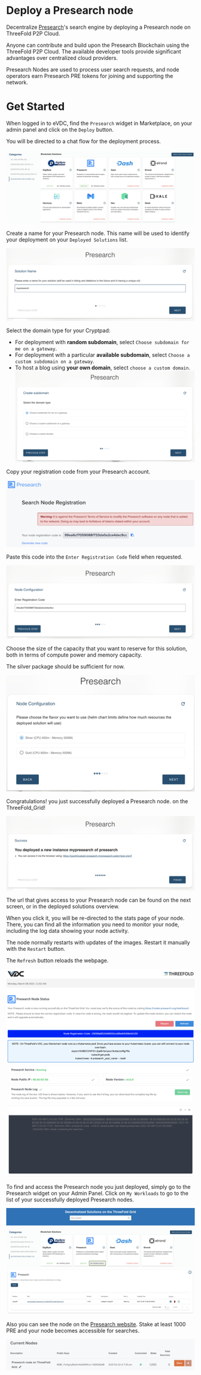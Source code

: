# Deploy a Presearch node

Decentralize [Presearch](https://presearch.io)'s search engine by deploying a Presearch node on ThreeFold P2P Cloud.

Anyone can contribute and build upon the Presearch Blockchain using the ThreeFold P2P Cloud. The available developer tools provide significant advantages over centralized cloud providers.

Presearch Nodes are used to process user search requests, and node operators earn Presearch PRE tokens for joining and supporting the network.

# Get Started

When logged in to eVDC, find the `Presearch` widget in Marketplace, on your admin panel and click on the `Deploy` button. 

You will be directed to a chat flow for the deployment process.

![](img/presearch_widget.jpg)

Create a name for your Presearch node. This name will be used to identify your deployment on your `Deployed Solutions` list.

![](img/presearch_create.jpg ':size=600')

Select the domain type for your Cryptpad:
- For deployment with **random subdomain**, select `Choose subdomain for me on a gateway`. 
- For deployment with a particular **available subdomain**, select `Choose a custom subdomain on a gateway`. 
- To host a blog using **your own domain**, select `choose a custom domain`.
![](img/presearch_domain.jpg ':size=600')

Copy your registration code from your Presearch account.

![](img/presearch_registration_code_copy.jpg ':size=600')

Paste this code into the `Enter Registration Code` field when requested.

![](img/presearch_registration_code_paste.jpg ':size=600')

Choose the size of the capacity that you want to reserve for this solution, both in terms of compute power and memory capacity. 

The silver package should be sufficient for now. 

![](img/presearch_plan.jpg ':size=600')

Congratulations! you just successfully deployed a Presearch node. on the ThreeFold_Grid! 

![](img/presearch_success.jpg ':size=600')

The url that gives access to your Presearch node can be found on the next screen, or in the deployed solutions overview.

When you click it, you will be re-directed to the stats page of your node. There, you can find all the information you need to monitor your node, including the log data showing your node activity. 

The node normally restarts with updates of the images. Restart it manually with the `Restart` button. 

The `Refresh` button reloads the webpage. 

![](img/presearch_stat1.jpg)
![](img/presearch_stat2.jpg)
![](img/presearch_stat3.jpg)

To find and access the Presearch node you just deployed, simply go to the Presearch widget on your Admin Panel. Click on `My Workloads` to go to the list of your successfully deployed Presearch nodes.

![](img/presearch_myworkload.jpg ':size=600')
<Br>
![](img/presearch_access.jpg ':size=600')

Also you can see the node on the [Presearch website](https://nodes.presearch.org/dashboard). Stake at least 1000 PRE and your node becomes accessible for searches.

![](img/presearch_node_connected.jpg ':size=600')
